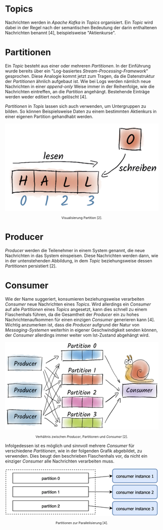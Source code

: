 # Topics

Nachrichten werden in _Apache Kafka_ in _Topics_ organisiert. Ein _Topic_ wird dabei in der Regel nach der semantischen Bedeutung der darin enthaltenen Nachrichten benannt [4], beispielsweise "Aktienkurse".

# Partitionen

Ein _Topic_ besteht aus einer oder mehreren _Partitionen_. In der Einführung wurde bereits über ein "Log-basiertes _Stream-Processing-Framework_" gesprochen. Diese Analogie kommt jetzt zum Tragen, da die Datenstruktur der _Partitionen_ ähnlich aufgebaut ist. Wie bei Logs werden nämlich neue Nachrichten in einer _append-only_ Weise immer in der Reihenfolge, wie die Nachrichten eintreffen, an die _Partition_ angehängt. Bestehende Einträge werden weder editiert noch gelöscht [4].

_Partitionen_ in _Topis_ lassen sich auch verwenden, um Untergruppen zu bilden. So können Beispielsweise Daten zu einem bestimmten Aktienkurs in einer eigenen Partition gehandhabt werden.

![Visualisierung Partition.](./img/kafka-partition.png "Visualisierung Partition.")

<center style="font-size: 75%;">Visualisierung Partition [2].</center>

# Producer

_Producer_ werden die Teilenehmer in einem System genannt, die neue Nachrichten in das System einspeisen. Diese Nachrichten werden dann, wie in der untenstehenden Abbildung, in dem _Topic_ beziehungsweise dessen _Partitionen_ persistiert [2].

# Consumer

Wie der Name suggeriert, konsumieren beziehungsweise verarbeiten _Consumer_ neue Nachrichten eines _Topics_. Wird allerdings ein _Consumer_ auf alle _Partitionen_ eines _Topics_ angesetzt, kann dies schnell zu einem Flaschenhals führen, da die Gesamtheit der _Producer_ ein zu hohes Nachrichtenaufkommen für einen einzigen _Consumer_ generieren kann [4]. Wichtig anzumerken ist, dass die _Producer_ aufgrund der Natur von _Messaging-Systemen_ weiterhin in eigener Geschwindigkeit senden können, der _Consumer_ allerdings immer weiter vom Ist-Zustand abgehängt wird.

![Verhältnis zwischen Producer, Partitionen und Consumer.](./img/kafka-producer-partition-consumer.png "Verhältnis zwischen Producer, Partitionen und Consumer.")

<center style="font-size: 75%;">Verhältnis zwischen <i>Producer</i>, Partitionen und <i>Consumer</i> [2].</center>

Infolgedessen ist es möglich und sinnvoll mehrere _Consumer_ für verschiedene _Partitionen_, wie in der folgenden Grafik abgebildet, zu verwenden. Dies beugt den beschrieben Flaschenhals vor, da nicht ein einziger _Consumer_ alle Nachrichten verarbeiten muss.

![Partitionen zur Parallelisierung.](./img/kafka-partition-parallelism.webp "Partitionen zur Parallelisierung.")

<center style="font-size: 75%;">Partitionen zur Parallelisierung [4].</center>
